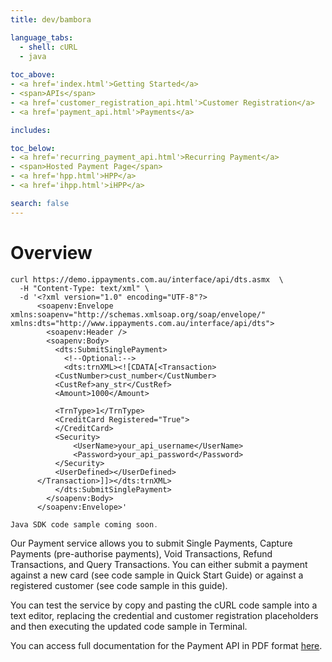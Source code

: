 ```yaml
---
title: dev/bambora

language_tabs:
  - shell: cURL
  - java
  
toc_above:
- <a href='index.html'>Getting Started</a>
- <span>APIs</span>
- <a href='customer_registration_api.html'>Customer Registration</a>
- <a href='payment_api.html'>Payments</a>

includes:

toc_below:
- <a href='recurring_payment_api.html'>Recurring Payment</a>
- <span>Hosted Payment Page</span>
- <a href='hpp.html'>HPP</a>
- <a href='ihpp.html'>iHPP</a>

search: false
---
```


<script src='js/vendor/clipboard.min.js'></script>
<script src='js/copy.js'></script>

# Overview

```shell
curl https://demo.ippayments.com.au/interface/api/dts.asmx  \
  -H "Content-Type: text/xml" \
  -d '<?xml version="1.0" encoding="UTF-8"?>
      <soapenv:Envelope xmlns:soapenv="http://schemas.xmlsoap.org/soap/envelope/" xmlns:dts="http://www.ippayments.com.au/interface/api/dts">
        <soapenv:Header />
        <soapenv:Body>
          <dts:SubmitSinglePayment>
            <!--Optional:-->
            <dts:trnXML><![CDATA[<Transaction>
          <CustNumber>cust_number</CustNumber>
          <CustRef>any_str</CustRef>
          <Amount>1000</Amount>

          <TrnType>1</TrnType>
          <CreditCard Registered="True">
          </CreditCard>
          <Security>
              <UserName>your_api_username</UserName>
              <Password>your_api_password</Password>
          </Security>
          <UserDefined></UserDefined>
      </Transaction>]]></dts:trnXML>
          </dts:SubmitSinglePayment>
        </soapenv:Body>
      </soapenv:Envelope>'
```

```java
Java SDK code sample coming soon.
```

Our Payment service allows you to submit Single Payments, Capture Payments (pre-authorise payments), Void Transactions, Refund Transactions, and Query Transactions. You can either submit a payment against a new card (see code sample in Quick Start Guide) or against a registered customer (see code sample in this guide).

You can test the service by copy and pasting the cURL code sample into a text editor, replacing the credential and customer registration placeholders and then executing the updated code sample in Terminal.

You can access full documentation for the Payment API in PDF format [here](https://ippayments.atlassian.net/wiki/download/attachments/30244944/IPP%20API%20Integration%20Guide%20V1.7.pdf?version=2&modificationDate=1469082203232&cacheVersion=1&api=v2).
